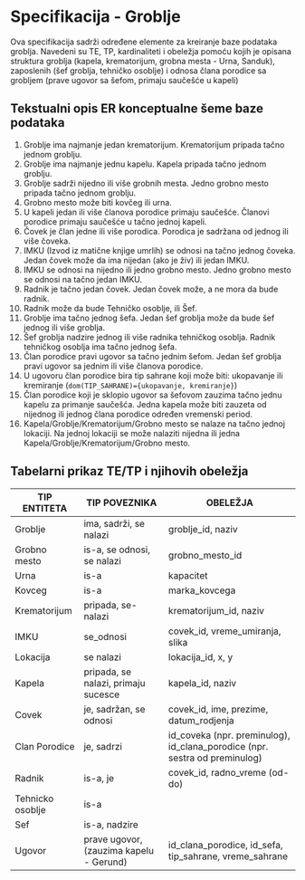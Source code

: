 # Specifikacija - Groblje

Ova specifikacija sadrži određene elemente za kreiranje baze podataka
groblja. Navedeni su TE, TP, kardinaliteti i obeležja pomoću kojih je opisana struktura groblja (kapela, krematorijum, grobna mesta - Urna, Sanduk), zaposlenih (šef groblja, tehničko osoblje) i odnosa člana porodice sa grobljem (prave ugovor sa šefom, primaju saučešće u kapeli)

## Tekstualni opis ER konceptualne šeme baze podataka

1. Groblje ima najmanje jedan krematorijum. Krematorijum pripada tačno jednom groblju.
1. Groblje ima najmanje jednu kapelu. Kapela pripada tačno jednom groblju.
1. Groblje sadrži nijedno ili više grobnih mesta. Jedno grobno mesto pripada tačno jednom groblju.
1. Grobno mesto može biti kovčeg ili urna.
1. U kapeli jedan ili više članova porodice primaju saučešće. Članovi porodice primaju saučešće u tačno jednoj kapeli.
1. Čovek je član jedne ili više porodica. Porodica je sadržana od jednog ili više čoveka.
1. IMKU (Izvod iz matične knjige umrlih) se odnosi na tačno jednog čoveka. Jedan čovek može da ima nijedan (ako je živ) ili jedan IMKU.
1. IMKU se odnosi na nijedno ili jedno grobno mesto. Jedno grobno mesto se odnosi na tačno jedan IMKU.
1. Radnik je tačno jedan čovek. Jedan čovek može, a ne mora da bude radnik.
1. Radnik može da bude Tehničko osoblje, ili Šef.
1. Groblje ima tačno jednog šefa. Jedan šef groblja može da bude šef jednog ili više groblja.
1. Šef groblja nadzire jednog ili više radnika tehničkog osoblja. Radnik tehničkog osoblja ima tačno jednog šefa.
1. Član porodice pravi ugovor sa tačno jednim šefom. Jedan šef groblja pravi ugovor sa jednim ili više članova porodice.
1. U ugovoru član porodice bira tip sahrane koji može biti: ukopavanje ili kremiranje (`dom(TIP_SAHRANE)={ukopavanje, kremiranje}`)
1. Član porodice koji je sklopio ugovor sa šefovom zauzima tačno jednu kapelu za primanje saučešća. Jedna kapela može biti zauzeta od nijednog ili jednog člana porodice određen vremenski period.
1. Kapela/Groblje/Krematorijum/Grobno mesto se nalaze na tačno jednoj lokaciji. Na jednoj lokaciji se može nalaziti nijedna ili jedna Kapela/Groblje/Krematorijum/Grobno mesto.

## Tabelarni prikaz TE/TP i njihovih obeležja

| TIP ENTITETA | TIP POVEZNIKA | OBELEŽJA |
| --- | --- | --- |
| Groblje | ima, sadrži, se nalazi | groblje_id, naziv |
| Grobno mesto | is-a, se odnosi, se nalazi | grobno_mesto_id |
| Urna | is-a | kapacitet |
| Kovceg | is-a | marka_kovcega |
| Krematorijum | pripada, se-nalazi | krematorijum_id, naziv |
| IMKU |  se_odnosi | covek_id, vreme_umiranja, slika |
| Lokacija | se nalazi | lokacija_id, x, y |
| Kapela | pripada, se nalazi, primaju sucesce | kapela_id, naziv |
| Covek |  je, sadržan, se odnosi | covek_id, ime, prezime, datum_rodjenja |
| Clan Porodice | je, sadrzi | id_coveka (npr. preminulog), id_clana_porodice (npr. sestra od preminulog) |   
| Radnik | is-a, je | covek_id, radno_vreme (od-do) |
| Tehnicko osoblje | is-a | |
| Sef | is-a, nadzire | |
| Ugovor | prave ugovor, (zauzima kapelu - Gerund) | id_clana_porodice, id_sefa, tip_sahrane, vreme_sahrane |